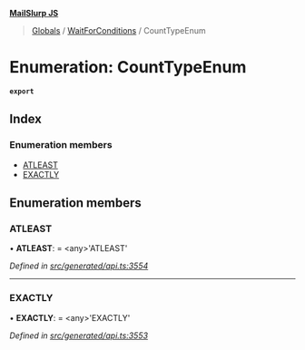 **[MailSlurp JS](../README.md)**

> [Globals](../README.md) / [WaitForConditions](../modules/waitforconditions.md) / CountTypeEnum

# Enumeration: CountTypeEnum

**`export`** 

## Index

### Enumeration members

* [ATLEAST](waitforconditions.counttypeenum.md#atleast)
* [EXACTLY](waitforconditions.counttypeenum.md#exactly)

## Enumeration members

### ATLEAST

•  **ATLEAST**:  = \<any>'ATLEAST'

*Defined in [src/generated/api.ts:3554](https://github.com/mailslurp/mailslurp-client/blob/c889afa/src/generated/api.ts#L3554)*

___

### EXACTLY

•  **EXACTLY**:  = \<any>'EXACTLY'

*Defined in [src/generated/api.ts:3553](https://github.com/mailslurp/mailslurp-client/blob/c889afa/src/generated/api.ts#L3553)*
